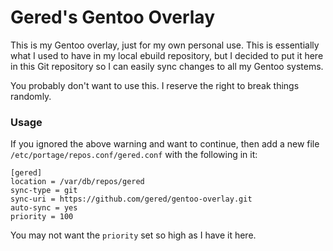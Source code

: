 # Gered's Gentoo Overlay

This is my Gentoo overlay, just for my own personal use. This is essentially what I
used to have in my local ebuild repository, but I decided to put it here in this
Git repository so I can easily sync changes to all my Gentoo systems.

You probably don't want to use this. I reserve the right to break things randomly.

### Usage

If you ignored the above warning and want to continue, then add a new file
`/etc/portage/repos.conf/gered.conf` with the following in it:

```text
[gered]
location = /var/db/repos/gered
sync-type = git
sync-uri = https://github.com/gered/gentoo-overlay.git
auto-sync = yes
priority = 100
```

You may not want the `priority` set so high as I have it here.
